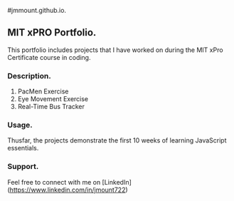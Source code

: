 #jmmount.github.io. 

## MIT xPRO Portfolio. 
This portfolio includes projects that I have worked on during the MIT xPro Certificate course in coding. 

### Description. 
1. PacMen Exercise
2. Eye Movement Exercise
3. Real-Time Bus Tracker

### Usage. 
Thusfar, the projects demonstrate the first 10 weeks of learning JavaScript essentials.

### Support. 
Feel free to connect with me on [LinkedIn] (https://www.linkedin.com/in/jmount722)

